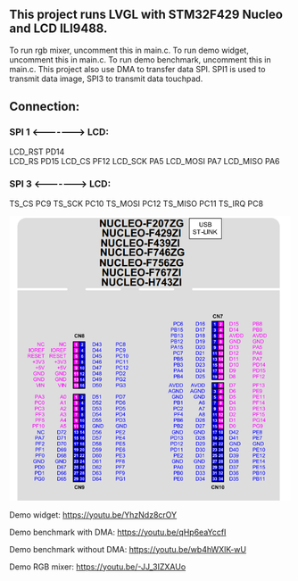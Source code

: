 ## This project runs LVGL with STM32F429 Nucleo and LCD ILI9488.
To run rgb mixer, uncomment this in main.c.
To run demo widget, uncomment this in main.c.
To run demo benchmark, uncomment this in main.c.
This project also use DMA to transfer data SPI.
SPI1 is used to transmit data image, SPI3 to transmit data touchpad.

## Connection:
### SPI 1 <-------> LCD:
LCD_RST 	PD14  
LCD_RS 		PD15
LCD_CS 		PF12
LCD_SCK 	PA5
LCD_MOSI 	PA7
LCD_MISO 	PA6 

### SPI 3 <-------> LCD:
TS_CS             PC9
TS_SCK            PC10
TS_MOSI           PC12
TS_MISO           PC11
TS_IRQ            PC8  


![CN on STM32F429 Nucleo](connector.png)
 
Demo widget: https://youtu.be/YhzNdz8crOY
 
Demo benchmark with DMA: https://youtu.be/qHp6eaYccfI

Demo benchmark without DMA: https://youtu.be/wb4hWXlK-wU

Demo RGB mixer: https://youtu.be/-JJ_3IZXAUo